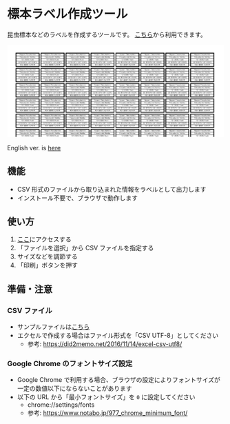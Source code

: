 # 標本ラベル作成ツール

昆虫標本などのラベルを作成するツールです。
[こちら](https://fuuki.github.io/label-generator/)から利用できます。

![サンプルラベル](https://github.com/fuuki/label-generator/blob/master/instructions/sample_sheet.png?raw=true)

English ver. is [here](https://github.com/fuuki/label-generator/blob/master/README.md)

## 機能

- CSV 形式のファイルから取り込まれた情報をラベルとして出力します
- インストール不要で、ブラウザで動作します

## 使い方

1. [ここ](https://fuuki.github.io/label-generator/)にアクセスする
2. 「ファイルを選択」から CSV ファイルを指定する
3. サイズなどを調節する
4. 「印刷」ボタンを押す

## 準備・注意

### CSV ファイル

- サンプルファイルは[こちら](https://github.com/fuuki/label-generator/blob/master/instructions/sample_file.zip?raw=true)
- エクセルで作成する場合はファイル形式を「CSV UTF-8」としてください
  - 参考: https://did2memo.net/2016/11/14/excel-csv-utf8/

### Google Chrome のフォントサイズ設定

- Google Chrome で利用する場合、ブラウザの設定によりフォントサイズが一定の数値以下にならないことがあります
- 以下の URL から「最小フォントサイズ」を `0` に設定してください
  - chrome://settings/fonts
  - 参考: https://www.notabo.jp/977_chrome_minimum_font/
